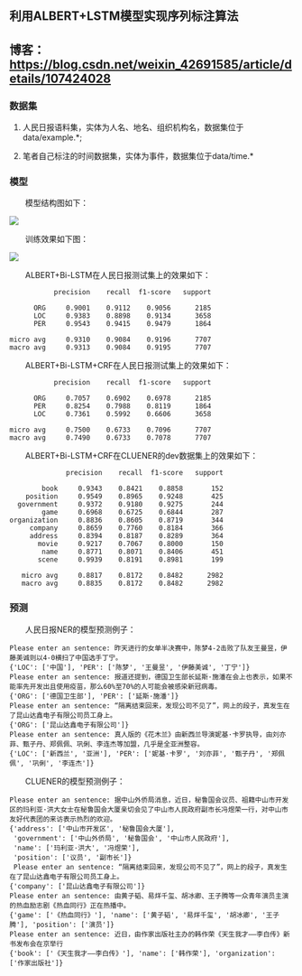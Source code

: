 ## 利用ALBERT+LSTM模型实现序列标注算法
## 博客：https://blog.csdn.net/weixin_42691585/article/details/107424028
### 数据集

1. 人民日报语料集，实体为人名、地名、组织机构名，数据集位于data/example.*;

2. 笔者自己标注的时间数据集，实体为事件，数据集位于data/time.*

### 模型

&emsp;&emsp;模型结构图如下：

![](https://github.com/percent4/ALBERT_BER_KERAS/blob/master/albert_bi_lstm.png)

&emsp;&emsp;训练效果如下图：

![](https://github.com/percent4/ALBERT_BER_KERAS/blob/master/example_loss_acc.png)

&emsp;&emsp;ALBERT+Bi-LSTM在人民日报测试集上的效果如下：

```
           precision    recall  f1-score   support

      ORG     0.9001    0.9112    0.9056      2185
      LOC     0.9383    0.8898    0.9134      3658
      PER     0.9543    0.9415    0.9479      1864

micro avg     0.9310    0.9084    0.9196      7707
macro avg     0.9313    0.9084    0.9195      7707
```

&emsp;&emsp;ALBERT+Bi-LSTM+CRF在人民日报测试集上的效果如下：

```
           precision    recall  f1-score   support

      ORG     0.7057    0.6902    0.6978      2185
      PER     0.8254    0.7988    0.8119      1864
      LOC     0.7361    0.5992    0.6606      3658

micro avg     0.7500    0.6733    0.7096      7707
macro avg     0.7490    0.6733    0.7078      7707
```
&emsp;&emsp;ALBERT+Bi-LSTM+CRF在CLUENER的dev数据集上的效果如下：

```
              precision    recall  f1-score   support

        book     0.9343    0.8421    0.8858       152
    position     0.9549    0.8965    0.9248       425
  government     0.9372    0.9180    0.9275       244
        game     0.6968    0.6725    0.6844       287
organization     0.8836    0.8605    0.8719       344
     company     0.8659    0.7760    0.8184       366
     address     0.8394    0.8187    0.8289       364
       movie     0.9217    0.7067    0.8000       150
        name     0.8771    0.8071    0.8406       451
       scene     0.9939    0.8191    0.8981       199

   micro avg     0.8817    0.8172    0.8482      2982
   macro avg     0.8835    0.8172    0.8482      2982
```

### 预测

&emsp;&emsp;人民日报NER的模型预测例子：

```
Please enter an sentence: 昨天进行的女单半决赛中，陈梦4-2击败了队友王曼昱，伊藤美诚则以4-0横扫了中国选手丁宁。
{'LOC': ['中国'], 'PER': ['陈梦', '王曼昱', '伊藤美诚', '丁宁']}
Please enter an sentence: 报道还提到，德国卫生部长延斯·施潘在会上也表示，如果不能率先开发出且使用疫苗，那么60%至70%的人可能会被感染新冠病毒。
{'ORG': ['德国卫生部'], 'PER': ['延斯·施潘']}
Please enter an sentence: “隔离结束回来，发现公司不见了”，网上的段子，真发生在了昆山达鑫电子有限公司员工身上。
{'ORG': ['昆山达鑫电子有限公司']}
Please enter an sentence: 真人版的《花木兰》由新西兰导演妮基·卡罗执导，由刘亦菲、甄子丹、郑佩佩、巩俐、李连杰等加盟，几乎是全亚洲整容。
{'LOC': ['新西兰', '亚洲'], 'PER': ['妮基·卡罗', '刘亦菲', '甄子丹', '郑佩佩', '巩俐', '李连杰']}
```

&emsp;&emsp;CLUENER的模型预测例子：

```
Please enter an sentence: 据中山外侨局消息，近日，秘鲁国会议员、祖籍中山市开发区的玛利亚·洪大女士在秘鲁国会大厦亲切会见了中山市人民政府副市长冯煜荣一行，对中山市友好代表团的来访表示热烈的欢迎。
{'address': ['中山市开发区', '秘鲁国会大厦'],
 'government': ['中山外侨局', '秘鲁国会', '中山市人民政府'],
 'name': ['玛利亚·洪大', '冯煜荣'],
 'position': ['议员', '副市长']}
 Please enter an sentence: “隔离结束回来，发现公司不见了”，网上的段子，真发生在了昆山达鑫电子有限公司员工身上。
{'company': ['昆山达鑫电子有限公司']}
Please enter an sentence: 由黄子韬、易烊千玺、胡冰卿、王子腾等一众青年演员主演的热血励志剧《热血同行》正在热播中。
{'game': ['《热血同行》'], 'name': ['黄子韬', '易烊千玺', '胡冰卿', '王子腾'], 'position': ['演员']}
Please enter an sentence: 近日，由作家出版社主办的韩作荣《天生我才——李白传》新书发布会在京举行
{'book': ['《天生我才——李白传》'], 'name': ['韩作荣'], 'organization': ['作家出版社']}

```
